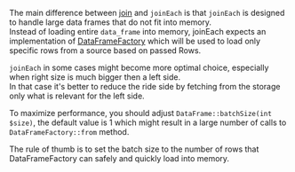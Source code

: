 The main difference between [join](/join/join/#example) and `joinEach` is that `joinEach` is designed to handle large data frames that do not fit into memory.  
Instead of loading entire `data_frame` into memory, joinEach expects an implementation of [DataFrameFactory](https://github.com/flow-php/flow/blob/1.x/src/core/etl/src/Flow/ETL/DataFrameFactory.php) 
which will be used to load only specific rows from a source based on passed Rows.

`joinEach` in some cases might become more optimal choice, especially when right size is much bigger then a left side.   
In that case it's better to reduce the ride side by fetching from the storage only what is relevant for the left side.

To maximize performance, you should adjust `DataFrame::batchSize(int $size)`, the default value is 1 which might result
in a large number of calls to `DataFrameFactory::from` method.

The rule of thumb is to set the batch size to the number of rows that DataFrameFactory can safely and quickly load into memory.